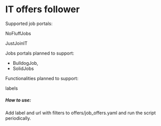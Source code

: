 # IT offers follower

Supported job portals:

NoFluffJobs

JustJoinIT

Jobs portals planned to support:

- BulldogJob,
- SolidJobs


Functionalities planned to support:

labels



##### How to use:

Add label and url with filters to offers/job_offers.yaml and run the script periodically.
